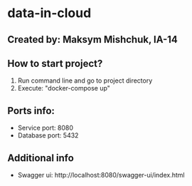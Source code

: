 # data-in-cloud
## Created by: Maksym Mishchuk, IA-14

## How to start project?
1. Run command line and go to project directory
2. Execute: "docker-compose up"

## Ports info:
- Service port: 8080
- Database port: 5432

## Additional info
- Swagger ui: http://localhost:8080/swagger-ui/index.html

